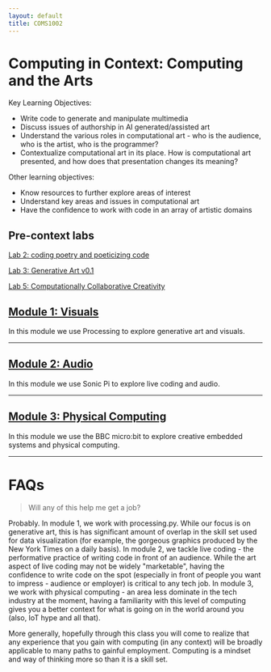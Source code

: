 ```yaml
---
layout: default
title: COMS1002
---
```

 
# Computing in Context: Computing and the Arts

Key Learning Objectives:

- Write code to generate and manipulate multimedia
- Discuss issues of authorship in AI generated/assisted art
- Understand the various roles in computational art - who is the audience, who is the artist, who is the programmer?
- Contextualize computational art in its place. How is computational art presented, and how does that presentation changes its meaning?

Other learning objectives:

- Know resources to further explore areas of interest
- Understand key areas and issues in computational art
- Have the confidence to work with code in an array of artistic domains

## Pre-context labs

[Lab 2: coding poetry and poeticizing code](/Lab2.md)

[Lab 3: Generative Art v0.1](/Lab3.md)

[Lab 5: Computationally Collaborative Creativity ](/Lab5.md)

## [Module 1: Visuals](./1)

In this module we use Processing to explore generative art and visuals.

<hr>

## [Module 2: Audio](./2)

In this module we use Sonic Pi to explore live coding and audio.

<hr>

## [Module 3: Physical Computing](./3)

In this module we use the BBC micro:bit to explore creative embedded systems and physical computing.

<hr>


# FAQs

> Will any of this help me get a job?

Probably. In module 1, we work with processing.py. While our focus is on generative art, this is has significant amount of overlap in the skill set used for data visualization (for example, the gorgeous graphics produced by the New York Times on a daily basis). In module 2, we tackle live coding - the performative practice of writing code in front of an audience. While the art aspect of live coding may not be widely "marketable", having the confidence to write code on the spot (especially in front of people you want to impress - audience or employer) is critical to any tech job. In module 3, we work with physical computing - an area less dominate in the tech industry at the moment, having a familiarity with this level of computing gives you a better context for what is going on in the world around you (also, IoT hype and all that). 

More generally, hopefully through this class you will come to realize that any experience that you gain with computing (in any context) will be broadly applicable to many paths to gainful employment. Computing is a mindset and way of thinking more so than it is a skill set. 

